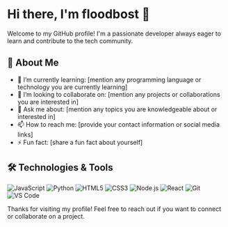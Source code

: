 # Hi there, I'm floodbost 👋

Welcome to my GitHub profile! I'm a passionate developer always eager to learn and contribute to the tech community.

## 🚀 About Me

- 🌱 I’m currently learning: [mention any programming language or technology you are currently learning]
- 👯 I’m looking to collaborate on: [mention any projects or collaborations you are interested in]
- 💬 Ask me about: [mention any topics you are knowledgeable about or interested in]
- 📫 How to reach me: [provide your contact information or social media links]
- ⚡ Fun fact: [share a fun fact about yourself]

## 🛠️ Technologies & Tools

![JavaScript](https://img.shields.io/badge/-JavaScript-333?style=flat&logo=javascript)
![Python](https://img.shields.io/badge/-Python-333?style=flat&logo=python)
![HTML5](https://img.shields.io/badge/-HTML5-333?style=flat&logo=html5)
![CSS3](https://img.shields.io/badge/-CSS3-333?style=flat&logo=css3)
![Node.js](https://img.shields.io/badge/-Node.js-333?style=flat&logo=node.js)
![React](https://img.shields.io/badge/-React-333?style=flat&logo=react)
![Git](https://img.shields.io/badge/-Git-333?style=flat&logo=git)
![VS Code](https://img.shields.io/badge/-VS%20Code-333?style=flat&logo=visual-studio-code)



Thanks for visiting my profile! Feel free to reach out if you want to connect or collaborate on a project.
